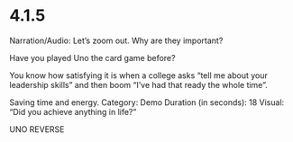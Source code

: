# 4.1.5

Narration/Audio: Let’s zoom out. Why are they important? 

Have you played Uno the card game before? 

You know how satisfying it is when a college asks “tell me about your leadership skills” and then boom “I’ve had that ready the whole time”. 

Saving time and energy.
Category: Demo
Duration (in seconds): 18
Visual: “Did you achieve anything in life?”

UNO REVERSE